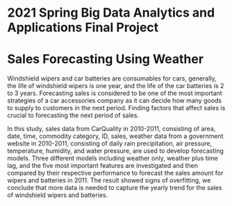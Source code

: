 # 2021 Spring Big Data Analytics and Applications Final Project
# Sales Forecasting Using Weather
Windshield wipers and car batteries are consumables for cars, generally, the life of windshield wipers is one year, and the life of the car batteries is 2 to 3 years. 
Forecasting sales is considered to be one of the most important strategies of a car accessories company as it can decide how many goods to supply to customers in the next period. Finding factors that affect sales is crucial to forecasting the next period of sales. 

In this study, sales data from CarQuality in 2010-2011, consisting of area, date, time, commodity category, ID, sales, weather data from a government website in 2010-2011, consisting of daily rain precipitation, air pressure, temperature, humidity, and water pressure, are used to develop forecasting models. Three different models including weather only, weather plus time lag, and the five most important features are investigated and then compared by their respective performance to forecast the sales amount for wipers and batteries in 2011. 
The result showed signs of overfitting, we conclude that more data is needed to capture the yearly trend for the sales of windshield wipers and batteries.

